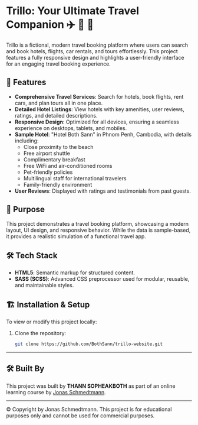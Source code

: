 # Trillo: Your Ultimate Travel Companion ✈️ 🏨 🚗

Trillo is a fictional, modern travel booking platform where users can search and book hotels, flights, car rentals, and tours effortlessly. This project features a fully responsive design and highlights a user-friendly interface for an engaging travel booking experience.

## 🌟 Features

- **Comprehensive Travel Services**: Search for hotels, book flights, rent cars, and plan tours all in one place.
- **Detailed Hotel Listings**: View hotels with key amenities, user reviews, ratings, and detailed descriptions.
- **Responsive Design**: Optimized for all devices, ensuring a seamless experience on desktops, tablets, and mobiles.
- **Sample Hotel**: "Hotel Both Sann" in Phnom Penh, Cambodia, with details including:
  - Close proximity to the beach
  - Free airport shuttle
  - Complimentary breakfast
  - Free WiFi and air-conditioned rooms
  - Pet-friendly policies
  - Multilingual staff for international travelers
  - Family-friendly environment
- **User Reviews**: Displayed with ratings and testimonials from past guests.

## 🎯 Purpose

This project demonstrates a travel booking platform, showcasing a modern layout, UI design, and responsive behavior. While the data is sample-based, it provides a realistic simulation of a functional travel app.

## 🛠️ Tech Stack

- **HTML5**: Semantic markup for structured content.
- **SASS (SCSS)**: Advanced CSS preprocessor used for modular, reusable, and maintainable styles.

## 🏗️ Installation & Setup

To view or modify this project locally:

1. Clone the repository:
   ```bash
   git clone https://github.com/BothSann/trillo-website.git

---

## 🛠️ Built By

This project was built by **THANN SOPHEAKBOTH** as part of an online learning course by [Jonas Schmedtmann](https://codingheroes.io/).

---

© Copyright by Jonas Schmedtmann. This project is for educational purposes only and cannot be used for commercial purposes.

